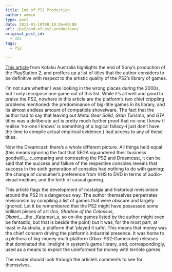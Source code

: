 ```yaml
---
title: End of PS2 Production
author: admin
type: post
date: 2013-01-10T08:10:26+00:00
url: /ps2/end-of-ps2-production/
original_post_id:
  - 325
tags:
  - PS2

---
```

[This article][1] from Kotaku Australia highlights the end of Sony&#8217;s production of the PlayStation 2, and proffers up a list of titles that the author considers to be definitive with respect to the artistic quality of the PS2&#8217;s library of games.

I&#8217;m not sure whether I was looking in the wrong places during the 2000s, but I only recognise one game out of this list. While it&#8217;s all well and good to praise the PS2, nowhere in this article are the platform&#8217;s two chief crippling problems mentioned: the predominance of big-title games in its library, and its almost endless amount of compatible shovelware. The fact that the author had to say that leaving out _Metal Gear Solid_, _Gran Turismo_, and _GTA_ titles was a deliberate act is pretty much further proof that no-one I know (I realise &#8216;no-one I knows&#8217; is something of a logical fallacy&#8211;I just don&#8217;t have the time to compile actual empirical evidence.) had access to any of these titles.

Now the Dreamcast: there&#8217;s a whole different picture. All things held equal (this means ignoring the fact that SEGA squandered their business goodwill),_ c_omparing and contrasting the PS2 and Dreamcast, it can be said that the success and failure of the respective consoles reveals that success in the sixth generation of consoles had nothing to do with gaming: the change of consumer&#8217;s preference from VHS to DVD in terms of audio-visual medium, and the birth of casual gaming.

This article flags the development of nostalgia and historical revisionism around the PS2 in a dangerous way. The author themselves perpetrates revisionism by compiling a list of games that were obscure and largely ignored. Let it be remembered that the PS2 might have possessed some brilliant pieces of art (_Ico_, _Shadow of the Colossus_, _Okami_,_ _the _Katamari_s, so on&#8211;the games listed by the author might even be fantastic, but that is beside the point) but it was, for the most part, at least in Australia, a platform that &#8216;played it safe&#8217;. This means that money was the chief concern driving the platform&#8217;s industrial presence. It was home to a plethora of big-money multi-platform (Xbox-PS2-Gamecube) releases that dominated the limelight in system&#8217;s game library, and, correspondingly, used as a means to exploit the uninformed for money with terrible games.

The reader should look through the article&#8217;s comments to see for themselves.

 [1]: http://www.kotaku.com.au/2013/01/these-were-my-eight-favourite-ps2-games/
